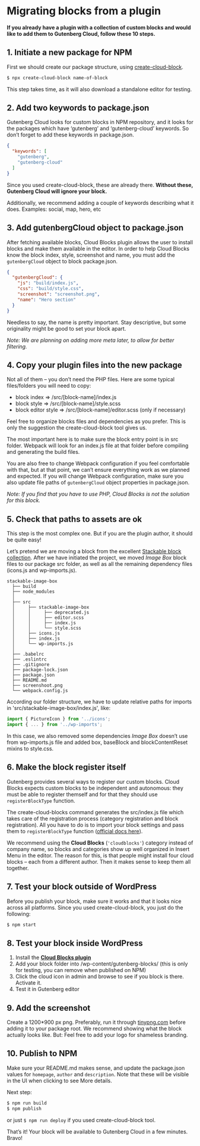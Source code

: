 # Migrating blocks from a plugin

**If you already have a plugin with a collection of custom blocks and would like to add them to Gutenberg Cloud, follow these 10 steps.**

## 1. Initiate a new package for NPM

First we should create our package structure, using [create-cloud-block](https://github.com/front/create-cloud-block).

```sh
$ npx create-cloud-block name-of-block
```

This step takes time, as it will also download a standalone editor for testing.

## 2. Add two keywords to package.json

Gutenberg Cloud looks for custom blocks in NPM repository, and it looks for the packages which have ‘gutenberg’ and ‘gutenberg-cloud’ keywords. So don’t forget to add these keywords in package.json.

```json
{
  "keywords": [
    "gutenberg",
    "gutenberg-cloud"
  ]
}
```

Since you used create-cloud-block, these are already there. **Without these, Gutenberg Cloud will ignore your block.**

Additionally, we recommend adding a couple of keywords describing what it does. Examples: social, map, hero, etc

## 3. Add gutenbergCloud object to package.json

After fetching available blocks, Cloud Blocks plugin allows the user to install blocks and make them available in the editor. In order to help Cloud Blocks know the block index, style, screenshot and name, you must add the `gutenbergCloud` object to block package.json.

```json
{
  "gutenbergCloud": {
    "js": "build/index.js",
    "css": "build/style.css",
    "screenshot": "screenshot.png",
    "name": "Hero section"
  }
}
```

Needless to say, the name is pretty important. Stay descriptive, but some originality might be good to set your block apart.

*Note: We are planning on adding more meta later, to allow for better filtering.*

## 4. Copy your plugin files into the new package

Not all of them – you don’t need the PHP files. Here are some typical files/folders you will need to copy:

  - block index        => /src/[block-name]/index.js
  - block style        => /src/[block-name]/style.scss
  - block editor style => /src/[block-name]/editor.scss (only if necessary)

Feel free to organize blocks files and dependencies as you prefer. This is only the suggestion the create-cloud-block tool gives us.

The most important here is to make sure the block entry point is in src folder. Webpack will look for an index.js file at that folder before compiling and generating the build files.

You are also free to change Webpack configuration if you feel comfortable with that, but at that point, we can’t ensure everything work as we planned and expected. If you will change Webpack configuration, make sure you also update file paths of `gutenbergCloud` object properties in package.json.

*Note: If you find that you have to use PHP, Cloud Blocks is not the solution for this block.*

## 5. Check that paths to assets are ok

This step is the most complex one. But if you are the plugin author, it should be quite easy!

Let’s pretend we are moving a block from the excellent [Stackable block collection](https://wordpress.org/plugins/stackable-ultimate-gutenberg-blocks/). After we have initiated the project, we moved *Image Box* block files to our package src folder, as well as all the remaining dependency files (icons.js and wp-imports.js).

```
stackable-image-box
  ├── build
  ├── node_modules
  │
  ├── src
  │     ├── stackable-image-box
  │     │     ├── deprecated.js
  │     │     ├── editor.scss
  │     │     ├── index.js
  │     │     └── style.scss
  │     ├── icons.js
  │     ├── index.js
  │     └── wp-imports.js
  │
  ├── .babelrc
  ├── .eslintrc
  ├── .gitignore
  ├── package-lock.json
  ├── package.json
  ├── README.md
  ├── screenshoot.png
  └── webpack.config.js

```

According our folder structure, we have to update relative paths for imports in 'src/stackable-image-box/index.js', like:

```js
import { PictureIcon } from '../icons';
import { ... } from '../wp-imports';
```

In this case, we also removed some dependencies *Image Box* doesn’t use from wp-imports.js file and added box, baseBlock and blockContentReset mixins to style.css.

## 6. Make the block register itself

Gutenberg provides several ways to register our custom blocks. Cloud Blocks expects custom blocks to be independent and autonomous: they must be able to register themself and for that they should use `registerBlockType` function.

The create-cloud-blocks command generates the src/index.js file which takes care of the registration process (category registration and block registration). All you have to do is to import your block settings and pass them to `registerBlockType` function ([official docs here](https://wordpress.org/gutenberg/handbook/blocks/writing-your-first-block-type/#registering-the-block)).

We recommend using the **Cloud Blocks** (`'cloudblocks'`) category instead of company name, so blocks and categories show up well organized in Insert Menu in the editor. The reason for this, is that people might install four cloud blocks – each from a different author. Then it makes sense to keep them all together.

## 7. Test your block outside of WordPress

Before you publish your block, make sure it works and that it looks nice across all platforms. Since you used create-cloud-block, you just do the following:

```sh
$ npm start
```

## 8. Test your block inside WordPress

1. Install the **[Cloud Blocks plugin](https://wordpress.org/plugins/cloud-blocks/)**
2. Add your block folder into /wp-content/gutenberg-blocks/ (this is only for testing, you can remove when published on NPM)
3. Click the cloud icon in admin and browse to see if you block is there. Activate it.
4. Test it in Gutenberg editor

## 9. Add the screenshot

Create a 1200*900 px png. Preferably, run it through [tinypng.com](https://tinypng.com/) before adding it to your package root. We recommend showing what the block actually looks like. But: Feel free to add your logo for shameless branding.

## 10. Publish to NPM

Make sure your README.md makes sense, and update the package.json values for `homepage`, `author` and `description`. Note that these will be visible in the UI when clicking to see More details. 

Next step:


```sh
$ npm run build
$ npm publish
```

or just `$ npm run deploy` if you used create-cloud-block tool.

That’s it! Your block will be available to Gutenberg Cloud in a few minutes. Bravo!
